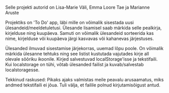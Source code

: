 Selle projekti autorid on Lisa-Marie Väli, Emma Loore Tae ja Marianne Aruste

Projektiks on 'To Do' app, läbi mille on võimalik sisestada uusi ülesandeid/meeldetuletusi. Ülesande lisamisel saab märkida 
selle pealkirja, kirjelduse ning kuupäeva. Samuti on võimalik ülesandeid sorteerida kas nime, kirjelduse või kuupäeva järgi 
kasvavas või kahanevas järjestuses. 

Ülesanded ilmuvad sisestamise järjekorras, uuemad lõpu poole. On võimalik märkida ülesanne tehtuks ning see listist kustutada 
vajutades kirje all olevale sõõriku ikoonile. Kirjed salvestuvad localStorage'isse ja tekstifaili. Kui localstorage on tühi, võtab ülesanded failist ja kuvab/salvestab localstoragesse.

Tekkinud raskused:
Pikaks ajaks valmistas meile peavalu arusaamatus, miks andmed tekstifaili ei jõua. Tuli välja, et failile polnud 
kirjutamisõigust antud.
